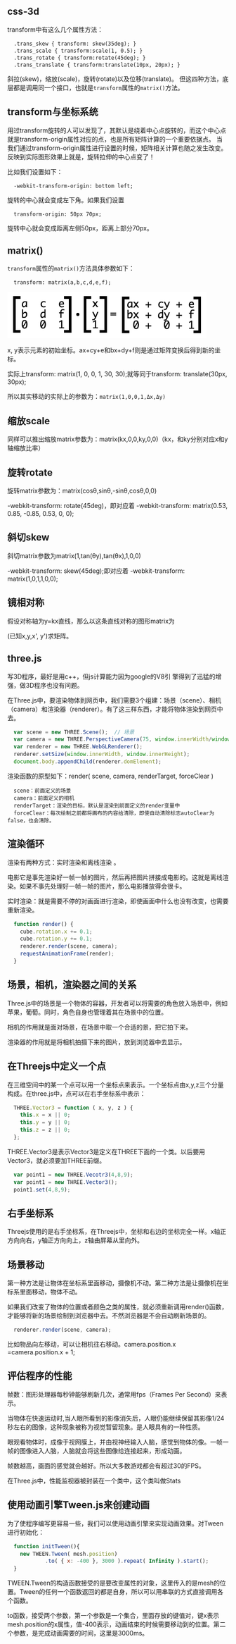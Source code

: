css-3d
-
transform中有这么几个属性方法：
```
  .trans_skew { transform: skew(35deg); }
  .trans_scale { transform:scale(1, 0.5); }
  .trans_rotate { transform:rotate(45deg); }
  .trans_translate { transform:translate(10px, 20px); }
```
斜拉(skew)，缩放(scale)，旋转(rotate)以及位移(translate)。
但这四种方法，底层都是调用同一个接口，也就是`transform`属性的`matrix()`方法。

transform与坐标系统
-
用过transform旋转的人可以发现了，其默认是绕着中心点旋转的，而这个中心点就是transform-origin属性对应的点，也是所有矩阵计算的一个重要依据点。
当我们通过transform-origin属性进行设置的时候，矩阵相关计算也随之发生改变。反映到实际图形效果上就是，旋转拉伸的中心点变了！

比如我们设置如下：
```
  -webkit-transform-origin: bottom left;
```
旋转的中心就会变成左下角。如果我们设置
```
  transform-origin: 50px 70px;
```
旋转中心就会变成距离左侧50px，距离上部分70px。

matrix()
-
`transform`属性的`matrix()`方法具体参数如下：
```
  transform: matrix(a,b,c,d,e,f);
```
![image](https://github.com/sysuzhyupeng/css-3d/raw/master/resources/img/matrix.gif)

x, y表示元素的初始坐标。ax+cy+e和bx+dy+f则是通过矩阵变换后得到新的坐标。

实际上transform: matrix(1, 0, 0, 1, 30, 30);就等同于transform: translate(30px, 30px);

所以其实移动的实际上的参数为：`matrix(1,0,0,1,Δx,Δy)`

缩放scale
-
同样可以推出缩放matrix参数为：matrix(kx,0,0,ky,0,0)（kx，和ky分别对应x和y轴缩放比率）

旋转rotate
-
旋转matrix参数为：matrix(cosθ,sinθ,-sinθ,cosθ,0,0)

-webkit-transform: rotate(45deg)，即对应着 -webkit-transform: matrix(0.53, 0.85, -0.85, 0.53, 0, 0);

斜切skew
-
斜切matrix参数为matrix(1,tan(θy),tan(θx),1,0,0)

-webkit-transform: skew(45deg);即对应着 -webkit-transform: matrix(1,0,1,1,0,0);

镜相对称
-
假设对称轴为y=kx直线，那么以这条直线对称的图形matrix为

(已知x,y,x', y')求矩阵。

three.js
-
写3D程序，最好是用c++，但js计算能力因为google的V8引 擎得到了迅猛的增强，做3D程序也没有问题。

在Three.js中，要渲染物体到网页中，我们需要3个组建：场景（scene）、相机（camera）和渲染器（renderer）。有了这三样东西，才能将物体渲染到网页中去。
```javascript
  var scene = new THREE.Scene();  // 场景
  var camera = new THREE.PerspectiveCamera(75, window.innerWidth/window.innerHeight, 0.1, 1000);// 透视相机
  var renderer = new THREE.WebGLRenderer();
  renderer.setSize(window.innerWidth, window.innerHeight);
  document.body.appendChild(renderer.domElement);
```
渲染函数的原型如下：render( scene, camera, renderTarget, forceClear )
```
  scene：前面定义的场景
  camera：前面定义的相机
  renderTarget：渲染的目标，默认是渲染到前面定义的render变量中
  forceClear：每次绘制之前都将画布的内容给清除，即使自动清除标志autoClear为false，也会清除。
```

渲染循环
-
渲染有两种方式：实时渲染和离线渲染 。

电影它是事先渲染好一帧一帧的图片，然后再把图片拼接成电影的。这就是离线渲染。如果不事先处理好一帧一帧的图片，那么电影播放得会很卡。

实时渲染：就是需要不停的对画面进行渲染，即使画面中什么也没有改变，也需要重新渲染。
```javascript
  function render() {
    cube.rotation.x += 0.1;
    cube.rotation.y += 0.1;
    renderer.render(scene, camera);
    requestAnimationFrame(render);
  }
```

场景，相机，渲染器之间的关系
-
Three.js中的场景是一个物体的容器，开发者可以将需要的角色放入场景中，例如苹果，葡萄。同时，角色自身也管理着其在场景中的位置。

相机的作用就是面对场景，在场景中取一个合适的景，把它拍下来。

渲染器的作用就是将相机拍摄下来的图片，放到浏览器中去显示。

在Threejs中定义一个点
-
在三维空间中的某一个点可以用一个坐标点来表示。一个坐标点由x,y,z三个分量构成。在three.js中，点可以在右手坐标系中表示：
```javascript
  THREE.Vector3 = function ( x, y, z ) {
    this.x = x || 0;
    this.y = y || 0;
    this.z = z || 0;
  };
```
THREE.Vector3是表示Vector3是定义在THREE下面的一个类。以后要用Vector3，就必须要加THREE前缀。
```javascript
  var point1 = new THREE.Vecotr3(4,8,9);
  var point1 = new THREE.Vector3();
  point1.set(4,8,9);
```

右手坐标系
-
Threejs使用的是右手坐标系，在Threejs中，坐标和右边的坐标完全一样。x轴正方向向右，y轴正方向向上，z轴由屏幕从里向外。

场景移动
-
第一种方法是让物体在坐标系里面移动，摄像机不动。第二种方法是让摄像机在坐标系里面移动，物体不动。

如果我们改变了物体的位置或者颜色之类的属性，就必须重新调用render()函数，才能够将新的场景绘制到浏览器中去。不然浏览器是不会自动刷新场景的。
```javascript
  renderer.render(scene, camera);
```
比如物品向左移动，可以让相机往右移动。camera.position.x =camera.position.x + 1;

评估程序的性能
-
帧数：图形处理器每秒钟能够刷新几次，通常用fps（Frames Per Second）来表示。

当物体在快速运动时,当人眼所看到的影像消失后，人眼仍能继续保留其影像1/24秒左右的图像，这种现象被称为视觉暂留现象。是人眼具有的一种性质。

眼观看物体时，成像于视网膜上，并由视神经输入人脑，感觉到物体的像。一帧一帧的图像进入人脑，人脑就会将这些图像给连接起来，形成动画。

帧数越高，画面的感觉就会越好。所以大多数游戏都会有超过30的FPS。

在Three.js中，性能监视器被封装在一个类中，这个类叫做Stats

使用动画引擎Tween.js来创建动画
-
为了使程序编写更容易一些，我们可以使用动画引擎来实现动画效果。对Tween进行初始化：
```javascript
  function initTween(){
    new TWEEN.Tween( mesh.position)
            .to( { x: -400 }, 3000 ).repeat( Infinity ).start();
  }
```
TWEEN.Tween的构造函数接受的是要改变属性的对象，这里传入的是mesh的位置。Tween的任何一个函数返回的都是自身，所以可以用串联的方式直接调用各个函数。

to函数，接受两个参数，第一个参数是一个集合，里面存放的键值对，键x表示mesh.position的x属性，值-400表示，动画结束的时候需要移动到的位置。第二个参数，是完成动画需要的时间，这里是3000ms。



